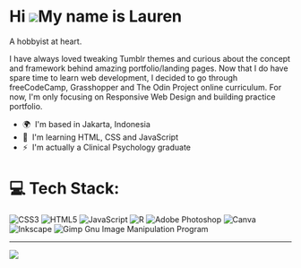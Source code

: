 Hi ![](https://user-images.githubusercontent.com/18350557/176309783-0785949b-9127-417c-8b55-ab5a4333674e.gif)My name is Lauren
==============================================================================================================================

A hobbyist at heart.

I have always loved tweaking Tumblr themes and curious about the concept and framework behind amazing portfolio/landing pages. Now that I do have spare time to learn web development, I decided to go through freeCodeCamp, Grasshopper and The Odin Project online curriculum. For now, I'm only focusing on Responsive Web Design and building practice portfolio.

*   🌍  I'm based in Jakarta, Indonesia
*   🧠  I'm learning HTML, CSS and JavaScript
*   ⚡  I'm actually a Clinical Psychology graduate

# 💻 Tech Stack:
![CSS3](https://img.shields.io/badge/css3-%231572B6.svg?style=flat&logo=css3&logoColor=white) ![HTML5](https://img.shields.io/badge/html5-%23E34F26.svg?style=flat&logo=html5&logoColor=white) ![JavaScript](https://img.shields.io/badge/javascript-%23323330.svg?style=flat&logo=javascript&logoColor=%23F7DF1E) ![R](https://img.shields.io/badge/r-%23276DC3.svg?style=flat&logo=r&logoColor=white) ![Adobe Photoshop](https://img.shields.io/badge/adobephotoshop-%2331A8FF.svg?style=flat&logo=adobephotoshop&logoColor=white) ![Canva](https://img.shields.io/badge/Canva-%2300C4CC.svg?style=flat&logo=Canva&logoColor=white) ![Inkscape](https://img.shields.io/badge/Inkscape-e0e0e0?style=flat&logo=inkscape&logoColor=080A13) ![Gimp Gnu Image Manipulation Program](https://img.shields.io/badge/Gimp-657D8B?style=flat&logo=gimp&logoColor=FFFFFF)

---
[![](https://visitcount.itsvg.in/api?id=laurentia-mn&icon=0&color=0)](https://visitcount.itsvg.in)


